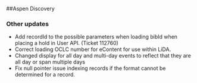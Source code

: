 ##Aspen Discovery
### Other updates
- Add recordId to the possible parameters when loading bibId when placing a hold in User API. (Ticket 112760)
- Correct loading OCLC number for eContent for use within LiDA.
- Changed display for all day and multi-day events to reflect that they are all day or span multiple days
- Fix null pointer issue indexing records if the format cannot be determined for a record. 